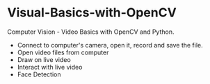 # Visual-Basics-with-OpenCV
Computer Vision - Video Basics with OpenCV and Python.

  * Connect to computer's camera, open it, record and save the file.
  * Open video files from computer
  * Draw on live video
  * Interact with live video
  * Face Detection

